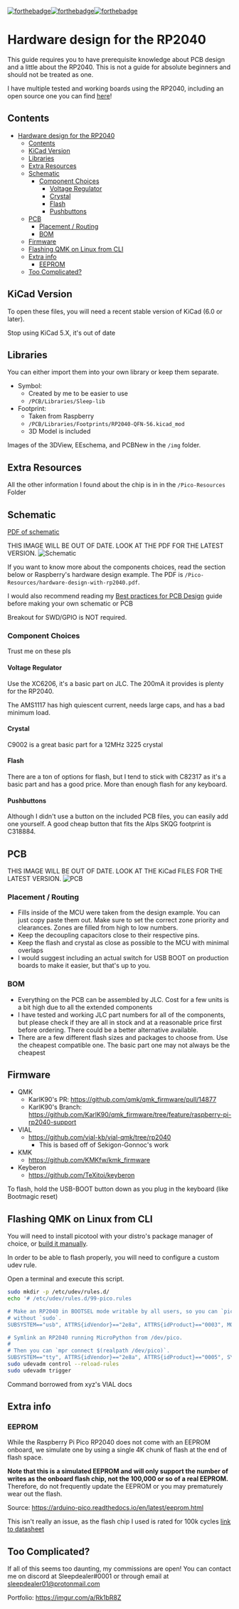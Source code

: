 [![forthebadge](https://forthebadge.com/images/badges/built-with-love.svg)](https://forthebadge.com)[![forthebadge](https://forthebadge.com/images/badges/powered-by-electricity.svg)](https://forthebadge.com)[![forthebadge](https://forthebadge.com/images/badges/reading-6th-grade-level.svg)](https://forthebadge.com)

# Hardware design for the RP2040

This guide requires you to have prerequisite knowledge about PCB design and a little about the RP2040. This is not a guide for absolute beginners and should not be treated as one.

I have multiple tested and working boards using the RP2040, including an open source one you can find [here](https://github.com/Sleepdealr/RPAD)!

## Contents

- [Hardware design for the RP2040](#hardware-design-for-the-rp2040)
  - [Contents](#contents)
  - [KiCad Version](#kicad-version)
  - [Libraries](#libraries)
  - [Extra Resources](#extra-resources)
  - [Schematic](#schematic)
    - [Component Choices](#component-choices)
      - [Voltage Regulator](#voltage-regulator)
      - [Crystal](#crystal)
      - [Flash](#flash)
      - [Pushbuttons](#pushbuttons)
  - [PCB](#pcb)
    - [Placement / Routing](#placement--routing)
    - [BOM](#bom)
  - [Firmware](#firmware)
  - [Flashing QMK on Linux from CLI](#flashing-qmk-on-linux-from-cli)
  - [Extra info](#extra-info)
    - [EEPROM](#eeprom)
  - [Too Complicated?](#too-complicated)

## KiCad Version

To open these files, you will need a recent stable version of KiCad (6.0 or later).

Stop using KiCad 5.X, it's out of date

## Libraries

You can either import them into your own library or keep them separate.

- Symbol:
  - Created by me to be easier to use
  - `/PCB/Libraries/Sleep-lib`
- Footprint:
  - Taken from Raspberry
  - `/PCB/Libraries/Footprints/RP2040-QFN-56.kicad_mod`
  - 3D Model is included

Images of the 3DView, EEschema, and PCBNew in the `/img` folder.

## Extra Resources

All the other information I found about the chip is in in the `/Pico-Resources` Folder

## Schematic

[PDF of schematic](PCB/RP2040-Guide.pdf)

THIS IMAGE WILL BE OUT OF DATE. LOOK AT THE PDF FOR THE LATEST VERSION.
![Schematic](img/eeschema.png)

If you want to know more about the components choices, read the section below or Raspberry's hardware design example.
The PDF is `/Pico-Resources/hardware-design-with-rp2040.pdf`.

I would also recommend reading my [Best practices for PCB Design](https://gist.github.com/Sleepdealr/ab05f5edb82eae9e0393f4d63da55adf) guide before making your own schematic or PCB

Breakout for SWD/GPIO is NOT required.

### Component Choices

Trust me on these pls

#### Voltage Regulator

Use the XC6206, it's a basic part on JLC. The 200mA it provides is plenty for the RP2040.

The AMS1117 has high quiescent current, needs large caps, and has a bad minimum load.

#### Crystal

C9002 is a great basic part for a 12MHz 3225 crystal

#### Flash

There are a ton of options for flash, but I tend to stick with C82317 as it's a basic part and has a good price. More than enough flash for any keyboard.

#### Pushbuttons

Although I didn't use a button on the included PCB files, you can easily add one yourself. A good cheap button that fits the Alps SKQG footprint is C318884.

####

## PCB

THIS IMAGE WILL BE OUT OF DATE. LOOK AT THE KiCad FILES FOR THE LATEST VERSION.
![PCB](/img/pcbnew.png)

### Placement / Routing

- Fills inside of the MCU were taken from the design example. You can just copy paste them out. Make sure to set the correct zone priority and clearances. Zones are filled from high to low numbers.
- Keep the decoupling capacitors close to their respective pins.
- Keep the flash and crystal as close as possible to the MCU with minimal overlaps
- I would suggest including an actual switch for USB BOOT on production boards to make it easier, but that's up to you.

### BOM

- Everything on the PCB can be assembled by JLC. Cost for a few units is a bit high due to all the extended components
- I have tested and working JLC part numbers for all of the components, but please check if they are all in stock and at a reasonable price first before ordering. There could be a better alternative available.
- There are a few different flash sizes and packages to choose from. Use the cheapest compatible one. The basic part one may not always be the cheapest

## Firmware

- QMK
  - KarlK90's PR: <https://github.com/qmk/qmk_firmware/pull/14877>
  - KarlK90's Branch: <https://github.com/KarlK90/qmk_firmware/tree/feature/raspberry-pi-rp2040-support>
- VIAL
  - <https://github.com/vial-kb/vial-qmk/tree/rp2040>
    - This is based off of Sekigon-Gonnoc's work
- KMK
  - <https://github.com/KMKfw/kmk_firmware>
- Keyberon
  - <https://github.com/TeXitoi/keyberon>

To flash, hold the USB-BOOT button down as you plug in the keyboard (like Bootmagic reset)

## Flashing QMK on Linux from CLI

You will need to install picotool with your distro's package manager of choice, or [build it manually](https://github.com/raspberrypi/picotool#building).

In order to be able to flash properly, you will need to configure a custom udev rule.

Open a terminal and execute this script.

```bash
sudo mkdir -p /etc/udev/rules.d/
echo '# /etc/udev/rules.d/99-pico.rules

# Make an RP2040 in BOOTSEL mode writable by all users, so you can `picotool`
# without `sudo`.
SUBSYSTEM=="usb", ATTRS{idVendor}=="2e8a", ATTRS{idProduct}=="0003", MODE="0666"

# Symlink an RP2040 running MicroPython from /dev/pico.
#
# Then you can `mpr connect $(realpath /dev/pico)`.
SUBSYSTEM=="tty", ATTRS{idVendor}=="2e8a", ATTRS{idProduct}=="0005", SYMLINK+="pico"", TAG+="uaccess", TAG+="udev-acl"' | sudo tee /etc/udev/rules.d/99-pico.rules
sudo udevadm control --reload-rules
sudo udevadm trigger
```

Command borrowed from xyz's VIAL docs

## Extra info

### EEPROM

While the Raspberry Pi Pico RP2040 does not come with an EEPROM onboard, we simulate one by using a single 4K chunk of flash at the end of flash space.

**Note that this is a simulated EEPROM and will only support the number of writes as the onboard flash chip, not the 100,000 or so of a real EEPROM.** Therefore, do not frequently update the EEPROM or you may prematurely wear out the flash.

Source: <https://arduino-pico.readthedocs.io/en/latest/eeprom.html>

This isn't really an issue, as the flash chip I used is rated for 100k cycles [link to datasheet](https://www.winbond.com/resource-files/w25q128jv_dtr%20revc%2003272018%20plus.pdf)

## Too Complicated?

If all of this seems too daunting, my commissions are open! You can contact me on discord at Sleepdealer#0001 or through email at sleepdealer01@protonmail.com

Portfolio: <https://imgur.com/a/Rk1bR8Z>
